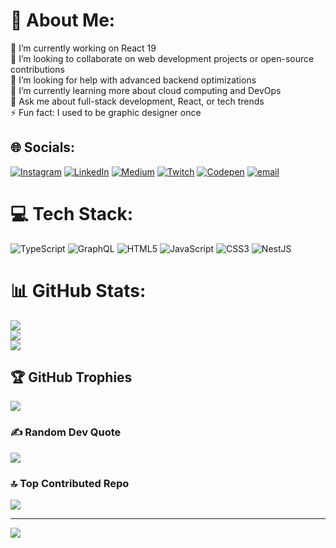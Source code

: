 # 💫 About Me:
🔭 I’m currently working on React 19<br>👯 I’m looking to collaborate on web development projects or open-source contributions<br>🤝 I’m looking for help with advanced backend optimizations<br>🌱 I’m currently learning more about cloud computing and DevOps<br>💬 Ask me about full-stack development, React, or tech trends<br>⚡ Fun fact: I used to be graphic designer once


## 🌐 Socials:
[![Instagram](https://img.shields.io/badge/Instagram-%23E4405F.svg?logo=Instagram&logoColor=white)](https://instagram.com/fawad4real) [![LinkedIn](https://img.shields.io/badge/LinkedIn-%230077B5.svg?logo=linkedin&logoColor=white)](https://linkedin.com/in/fawad-javed) [![Medium](https://img.shields.io/badge/Medium-12100E?logo=medium&logoColor=white)](https://medium.com/@ch.fawadjaved) [![Twitch](https://img.shields.io/badge/Twitch-%239146FF.svg?logo=Twitch&logoColor=white)](https://twitch.tv/fawad4real) [![Codepen](https://img.shields.io/badge/Codepen-000000?logo=codepen&logoColor=white)](https://codepen.io/Fawad4real) [![email](https://img.shields.io/badge/Email-D14836?logo=gmail&logoColor=white)](mailto:ch.fawadjaved@gmail.com) 

# 💻 Tech Stack:
![TypeScript](https://img.shields.io/badge/typescript-%23007ACC.svg?style=for-the-badge&logo=typescript&logoColor=white) ![GraphQL](https://img.shields.io/badge/-GraphQL-E10098?style=for-the-badge&logo=graphql&logoColor=white) ![HTML5](https://img.shields.io/badge/html5-%23E34F26.svg?style=for-the-badge&logo=html5&logoColor=white) ![JavaScript](https://img.shields.io/badge/javascript-%23323330.svg?style=for-the-badge&logo=javascript&logoColor=%23F7DF1E) ![CSS3](https://img.shields.io/badge/css3-%231572B6.svg?style=for-the-badge&logo=css3&logoColor=white) ![NestJS](https://img.shields.io/badge/nestjs-%23E0234E.svg?style=for-the-badge&logo=nestjs&logoColor=white)
# 📊 GitHub Stats:
![](https://github-readme-stats.vercel.app/api?username=Fawad4real&theme=dark&hide_border=false&include_all_commits=false&count_private=false)<br/>
![](https://github-readme-streak-stats.herokuapp.com/?user=Fawad4real&theme=dark&hide_border=false)<br/>
![](https://github-readme-stats.vercel.app/api/top-langs/?username=Fawad4real&theme=dark&hide_border=false&include_all_commits=false&count_private=false&layout=compact)

## 🏆 GitHub Trophies
![](https://github-profile-trophy.vercel.app/?username=Fawad4real&theme=radical&no-frame=false&no-bg=true&margin-w=4)

### ✍️ Random Dev Quote
![](https://quotes-github-readme.vercel.app/api?type=horizontal&theme=radical)

### 🔝 Top Contributed Repo
![](https://github-contributor-stats.vercel.app/api?username=Fawad4real&limit=5&theme=dark&combine_all_yearly_contributions=true)

---
[![](https://visitcount.itsvg.in/api?id=Fawad4real&icon=0&color=0)](https://visitcount.itsvg.in)

<!-- Proudly created with GPRM ( https://gprm.itsvg.in ) -->
